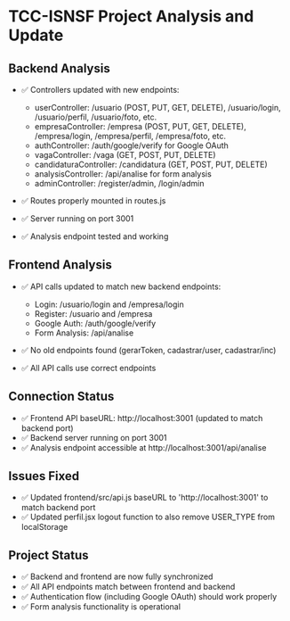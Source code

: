 # TCC-ISNSF Project Analysis and Update

## Backend Analysis
- ✅ Controllers updated with new endpoints:
  - userController: /usuario (POST, PUT, GET, DELETE), /usuario/login, /usuario/perfil, /usuario/foto, etc.
  - empresaController: /empresa (POST, PUT, GET, DELETE), /empresa/login, /empresa/perfil, /empresa/foto, etc.
  - authController: /auth/google/verify for Google OAuth
  - vagaController: /vaga (GET, POST, PUT, DELETE)
  - candidaturaController: /candidatura (GET, POST, PUT, DELETE)
  - analysisController: /api/analise for form analysis
  - adminController: /register/admin, /login/admin

- ✅ Routes properly mounted in routes.js
- ✅ Server running on port 3001
- ✅ Analysis endpoint tested and working

## Frontend Analysis
- ✅ API calls updated to match new backend endpoints:
  - Login: /usuario/login and /empresa/login
  - Register: /usuario and /empresa
  - Google Auth: /auth/google/verify
  - Form Analysis: /api/analise

- ✅ No old endpoints found (gerarToken, cadastrar/user, cadastrar/inc)
- ✅ All API calls use correct endpoints

## Connection Status
- ✅ Frontend API baseURL: http://localhost:3001 (updated to match backend port)
- ✅ Backend server running on port 3001
- ✅ Analysis endpoint accessible at http://localhost:3001/api/analise

## Issues Fixed
- ✅ Updated frontend/src/api.js baseURL to 'http://localhost:3001' to match backend port
- ✅ Updated perfil.jsx logout function to also remove USER_TYPE from localStorage

## Project Status
- ✅ Backend and frontend are now fully synchronized
- ✅ All API endpoints match between frontend and backend
- ✅ Authentication flow (including Google OAuth) should work properly
- ✅ Form analysis functionality is operational
